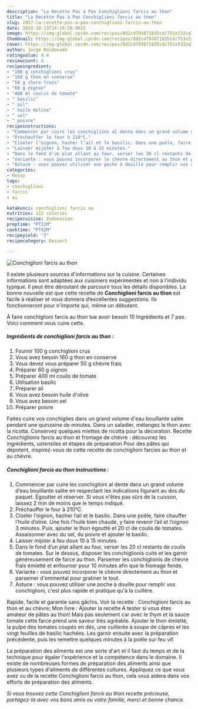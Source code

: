 ```yaml
---
description: "La Recette Pas à Pas Conchiglioni farcis au thon"
title: "La Recette Pas à Pas Conchiglioni farcis au thon"
slug: 1957-la-recette-pas-a-pas-conchiglioni-farcis-au-thon
date: 2020-10-19T14:19:50.902Z
image: https://img-global.cpcdn.com/recipes/8d2cd793871835cd/751x532cq70/conchiglioni-farcis-au-thon-photo-principale-de-la-recette.jpg
thumbnail: https://img-global.cpcdn.com/recipes/8d2cd793871835cd/751x532cq70/conchiglioni-farcis-au-thon-photo-principale-de-la-recette.jpg
cover: https://img-global.cpcdn.com/recipes/8d2cd793871835cd/751x532cq70/conchiglioni-farcis-au-thon-photo-principale-de-la-recette.jpg
author: Jorge Maldonado
ratingvalue: 4.4
reviewcount: 4
recipeingredient:
- "100 g conchiglioni crus"
- "160 g thon en conserve"
- "50 g chvre frais"
- "60 g oignon"
- "400 ml coulis de tomate"
- " basilic"
- " ail"
- " huile dolive"
- " sel"
- " poivre"
recipeinstructions:
- "Commencer par cuire les conchiglioni al dente dans un grand volume d’eau bouillante salée en respectant les indications figurant au dos du paquet. Égoutter et réserver. Si vous n&#39;êtes pas sûrs de la cuisson, laissez 2 min de moins que le temps indiqué."
- "Préchauffer le four à 210°C."
- "Ciseler l’oignon, hacher l’ail et le basilic. Dans une poêle, faire chauffer l’huile d’olive. Une fois l’huile bien chaude, y faire revenir l’ail et l’oignon 3 minutes. Puis, ajouter le thon égoutté et 20 cl de coulis de tomates. Assaisonner avec du sel, du poivre et ajouter le basilic."
- "Laisser mijoter à feu doux 10 à 15 minutes."
- "Dans le fond d’un plat allant au four, verser les 20 cl restants de coulis de tomates. Sur le dessus, disposer les conchiglionis cuits et les garnir généreusement de farce au thon. Parsemer les conchiglionis de chèvre frais émietté et enfourner pour 10 minutes afin que le fromage fonde."
- "Variante : vous pouvez incorporer le chèvre directement au thon et parsemer d&#39;emmental pour gratiner le tout."
- "Astuce : vous pouvez utiliser une poche à douille pour remplir vos conchiglioni, c&#39;est plus rapide et pratique qu&#39;à la cuillère."
categories:
- Resep
tags:
- conchiglioni
- farcis
- au

katakunci: conchiglioni farcis au 
nutrition: 122 calories
recipecuisine: Indonesian
preptime: "PT21M"
cooktime: "PT42M"
recipeyield: "3"
recipecategory: Dessert

---
```



![Conchiglioni farcis au thon](https://img-global.cpcdn.com/recipes/8d2cd793871835cd/751x532cq70/conchiglioni-farcis-au-thon-photo-principale-de-la-recette.jpg)

Il existe plusieurs sources d'informations sur la cuisine. Certaines informations sont adaptées aux cuisiniers expérimentés et non à l'individu typique. Il peut être déroutant de parcourir tous les détails disponibles. La bonne nouvelle est que cette recette de <strong> Conchiglioni farcis au thon </strong> est facile à réaliser et vous donnera d’excellentes suggestions. Ils fonctionneront pour n'importe qui, même un débutant.

<!--inarticleads1-->

À faire conchiglioni farcis au thon tue avoir besoin 10 Ingrédients et 7 pas. Voici comment vous cuire cette.

##### Ingrédients de conchiglioni farcis au thon :

1. Fournir 100 g conchiglioni crus
1. Vous avez besoin 160 g thon en conserve
1. Vous devez vous préparer 50 g chèvre frais
1. Préparer 60 g oignon
1. Préparer 400 ml coulis de tomate
1. Utilisation  basilic
1. Préparer  ail
1. Vous avez besoin  huile d&#39;olive
1. Vous avez besoin  sel
1. Préparer  poivre


Faites cuire vos conchiglies dans un grand volume d&#39;eau bouillante salée pendant une quinzaine de minutes. Dans un saladier, mélangez le thon avec la ricotta. Conservez quelques miettes de ricotta pour la décoration. Recette Conchiglionis farcis au thon et fromage de chèvre : découvrez les ingrédients, ustensiles et étapes de préparation Pour des pâtes qui dépotent, inspirez-vous de cette recette de conchiglioni farcies au thon et au chèvre. 

<!--inarticleads2-->

##### Conchiglioni farcis au thon instructions :

1. Commencer par cuire les conchiglioni al dente dans un grand volume d’eau bouillante salée en respectant les indications figurant au dos du paquet. Égoutter et réserver. Si vous n&#39;êtes pas sûrs de la cuisson, laissez 2 min de moins que le temps indiqué.
1. Préchauffer le four à 210°C.
1. Ciseler l’oignon, hacher l’ail et le basilic. Dans une poêle, faire chauffer l’huile d’olive. Une fois l’huile bien chaude, y faire revenir l’ail et l’oignon 3 minutes. Puis, ajouter le thon égoutté et 20 cl de coulis de tomates. Assaisonner avec du sel, du poivre et ajouter le basilic.
1. Laisser mijoter à feu doux 10 à 15 minutes.
1. Dans le fond d’un plat allant au four, verser les 20 cl restants de coulis de tomates. Sur le dessus, disposer les conchiglionis cuits et les garnir généreusement de farce au thon. Parsemer les conchiglionis de chèvre frais émietté et enfourner pour 10 minutes afin que le fromage fonde.
1. Variante : vous pouvez incorporer le chèvre directement au thon et parsemer d&#39;emmental pour gratiner le tout.
1. Astuce : vous pouvez utiliser une poche à douille pour remplir vos conchiglioni, c&#39;est plus rapide et pratique qu&#39;à la cuillère.


Rapide, facile et garantie sans gâchis. Voir la recette : Conchiglioni farcis au thon et au chèvre; Mon livre : Ajouter la recette A tester si vous êtes amateur de pâtes au thon! Mais pas seulement car avec le thym et la sauce tomate cette farce prend une saveur très agréable. Ajouter le thon émietté, la pulpe des tomates coupés en dés, une cuillerée à soupe de câpres et les vingt feuilles de basilic hachées. Les garnir ensuite avec la préparation précédente, puis les remettre quelques minutes à la poêle sur feu vif. 

<!--inarticleads1-->

<p>
La préparation des aliments est une sorte d'art et il faut du temps et de la technique pour égaler l'expérience et la compétence dans le domaine. Il existe de nombreuses formes de préparation des aliments ainsi que plusieurs types d'aliments de différentes cultures. Appliquez ce que vous avez vu de la recette Conchiglioni farcis au thon, cela vous aidera dans vos efforts de préparation des aliments.
</p>

<p>
<i>Si vous trouvez cette Conchiglioni farcis au thon recette précieuse, partagez-la avec vos bons amis ou votre famille, merci et bonne chance.</i>
</p>
